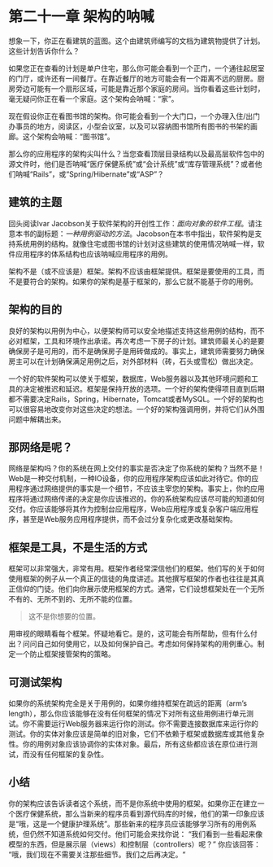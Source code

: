# 第二十一章 架构的呐喊

想象一下，你正在看建筑的蓝图。这个由建筑师编写的文档为建筑物提供了计划。这些计划告诉你什么？

如果您正在查看的计划是单户住宅，那么你可能会看到一个正门，一个通往起居室的门厅，或许还有一间餐厅。在靠近餐厅的地方可能会有一个距离不远的厨房。厨房旁边可能有一个扇形区域，可能是靠近那个家庭的房间。当你看着这些计划时，毫无疑问你正在看一个家庭。这个架构会呐喊：“家”。

现在假设你正在看图书馆的架构。你可能会看到一个大门口，一个办理入住/出门办事员的地方，阅读区，小型会议室，以及可以容纳图书馆所有图书的书架的画廊。这个架构会呐喊：“图书馆”。

那么你的应用程序的架构尖叫什么？当您查看顶层目录结构以及最高层软件包中的源文件时，他们是否呐喊“医疗保健系统”或“会计系统”或“库存管理系统”？或者他们呐喊“Rails”，或“Spring/Hibernate”或“ASP”？
## 建筑的主题

回头阅读Ivar Jacobson关于软件架构的开创性工作：_面向对象的软件工程_。请注意本书的副标题：_一种用例驱动的方法_。Jacobson在本书中指出，软件架构是支持系统用例的结构。就像住宅或图书馆的计划对这些建筑的使用情况呐喊一样，软件应用程序的体系结构也应该呐喊应用程序的用例。

架构不是（或不应该是）框架。架构不应该由框架提供。框架是要使用的工具，而不是要符合的架构。如果你的架构是基于框架的，那么它就不能基于你的用例。

## 架构的目的
良好的架构以用例为中心，以便架构师可以安全地描述支持这些用例的结构，而不必对框架，工具和环境作出承诺。再次考虑一下房子的计划。建筑师最关心的是要确保房子是可用的，而不是确保房子是用砖做成的。事实上，建筑师需要努力确保房主可以在计划确保满足用例之后，对外部材料（砖，石头或雪松）做出决定。

一个好的软件架构可以使关于框架，数据库，Web服务器以及其他环境问题和工具的决定被推迟和延迟。框架是保持开放的选项。一个好的架构使得项目直到后期都不需要决定Rails，Spring，Hibernate，Tomcat或者MySQL。一个好的架构也可以很容易地改变你对这些决定的想法。一个好的架构强调用例，并将它们从外围问题中解耦出来。

## 那网络是呢？

网络是架构吗？你的系统在网上交付的事实是否决定了你系统的架构？当然不是！Web是一种交付机制，一种IO设备，你的应用程序架构应该如此对待它。你的应用程序通过网络提供的事实是一个细节，不应该主宰您的架构。事实上，你的应用程序将通过网络传递的决定是你应该推迟的。你的系统架构应该尽可能的知道如何交付。你应该能够将其作为控制台应用程序，Web应用程序或复杂客户端应用程序，甚至是Web服务应用程序提供，而不会过分复杂化或更改基础架构。

## 框架是工具，不是生活的方式

框架可以非常强大，非常有用。框架作者经常深信他们的框架。他们写的关于如何使用框架的例子从一个真正的信徒的角度讲述。其他撰写框架的作者也往往是其真正信仰的门徒。他们向你展示使用框架的方式。通常，它们设想框架处在一个无所不有的、无所不到的、无所不能的位置。

> 这不是你想要的位置。

用审视的眼睛看每个框架。怀疑地看它。是的，这可能会有所帮助，但有什么付出？问问自己如何使用它，以及如何保护自己。考虑如何保持架构的用例重心。制定一个防止框架接管架构的策略。

## 可测试架构

如果你的系统架构完全是关于用例的，如果你维持框架在疏远的距离（arm’s length），那么你应该能够在没有任何框架的情况下对所有这些用例进行单元测试。你不需要运行Web服务器来运行你的测试。你不需要连接数据库来运行你的测试。你的实体对象应该是简单的旧对象，它们不依赖于框架或数据库或其他复杂性。你的用例对象应该协调你的实体对象。最后，所有这些都应该在原位进行测试，而没有任何框架的复杂性。


## 小结

你的架构应该告诉读者这个系统，而不是你系统中使用的框架。如果你正在建立一个医疗保健系统，那么当新来的程序员看到源代码库的时候，他们的第一印象应该是“哦，这是一个健康护理系统”。那些新来的程序员应该能够学习所有的用例系统，但仍然不知道系统如何交付。他们可能会来找你说：
“我们看到一些看起来像模型的东西，但是展示层（views）和控制层（controllers）呢？”
你应该回答：
“哦，我们现在不需要关注那些细节。我们之后再决定。“














